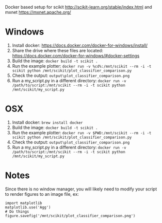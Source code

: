 Docker based setup for scikit http://scikit-learn.org/stable/index.html and mxnet https://mxnet.apache.org/

# Windows
1. Install docker: https://docs.docker.com/docker-for-windows/install/
1. Share the drive where these files are located: https://docs.docker.com/docker-for-windows/#docker-settings
1. Build the image: ```docker build -t scikit .```
1. Run the example plotter: ```docker run -v %cd%:/mnt/scikit --rm -i -t scikit python /mnt/scikit/plot_classifier_comparison.py```
1. Check the output: ```output\plot_classifier_comparison.png```
1. Run a my_script.py in a different directory: ```docker run -v /path/to/script:/mnt/scikit --rm -i -t scikit python /mnt/scikit/my_script.py```

# OSX

1. Install docker: ```brew install docker```
1. Build the image: ```docker build -t scikit .```
1. Run the example plotter: ```docker run -v $PWD:/mnt/scikit --rm -i -t scikit python /mnt/scikit/plot_classifier_comparison.py```
1. Check the output: ```output\plot_classifier_comparison.png```
1. Run a my_script.py in a different directory: ```docker run -v /path/to/script:/mnt/scikit --rm -i -t scikit python /mnt/scikit/my_script.py```

# Notes
Since there is no window manager, you will likely need to modify your script to render figures to an image file, ex:

```
import matplotlib
matplotlib.use('Agg')
# Do things
figure.savefig('/mnt/scikit/plot_classifier_comparison.png')
```
